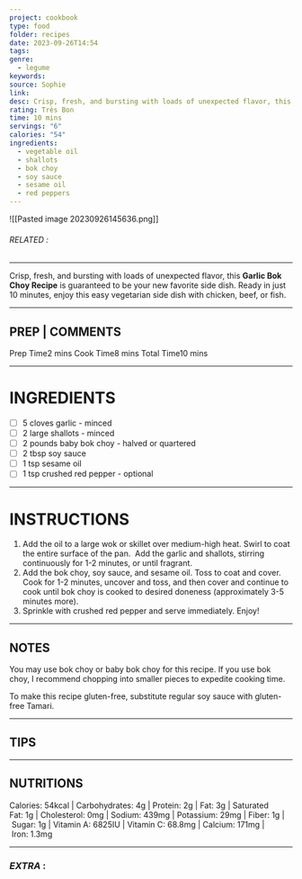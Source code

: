 ```yaml
---
project: cookbook
type: food
folder: recipes
date: 2023-09-26T14:54
tags: 
genre:
  - legume
keywords: 
source: Sophie
link: 
desc: Crisp, fresh, and bursting with loads of unexpected flavor, this Garlic Bok Choy Recipe is guaranteed to be your new favorite side dish.
rating: Très Bon
time: 10 mins
servings: "6"
calories: "54"
ingredients:
  - vegetable oil
  - shallots
  - bok choy
  - soy sauce
  - sesame oil
  - red peppers
---
```


![[Pasted image 20230926145636.png]]
###### *RELATED* : 
---
Crisp, fresh, and bursting with loads of unexpected flavor, this **Garlic Bok Choy Recipe** is guaranteed to be your new favorite side dish. Ready in just 10 minutes, enjoy this easy vegetarian side dish with chicken, beef, or fish.

---
## PREP | COMMENTS

Prep Time2 mins
Cook Time8 mins
Total Time10 mins

---
# INGREDIENTS

- [ ] 5 cloves garlic - minced
- [ ] 2 large shallots - minced
- [ ] 2 pounds baby bok choy - halved or quartered
- [ ] 2 tbsp soy sauce
- [ ] 1 tsp sesame oil
- [ ] 1 tsp crushed red pepper - optional

---
# INSTRUCTIONS

1. Add the oil to a large wok or skillet over medium-high heat. Swirl to coat the entire surface of the pan.  Add the garlic and shallots, stirring continuously for 1-2 minutes, or until fragrant. 
2. Add the bok choy, soy sauce, and sesame oil. Toss to coat and cover. Cook for 1-2 minutes, uncover and toss, and then cover and continue to cook until bok choy is cooked to desired doneness (approximately 3-5 minutes more). 
3. Sprinkle with crushed red pepper and serve immediately. Enjoy! 

---
## NOTES

You may use bok choy or baby bok choy for this recipe. If you use bok choy, I recommend chopping into smaller pieces to expedite cooking time.

To make this recipe gluten-free, substitute regular soy sauce with gluten-free Tamari.

---
## TIPS



---
## NUTRITIONS

Calories: 54kcal | Carbohydrates: 4g | Protein: 2g | Fat: 3g | Saturated Fat: 1g | Cholesterol: 0mg | Sodium: 439mg | Potassium: 29mg | Fiber: 1g | Sugar: 1g | Vitamin A: 6825IU | Vitamin C: 68.8mg | Calcium: 171mg | Iron: 1.3mg

---
### *EXTRA* :



